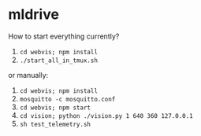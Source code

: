 # mldrive

How to start everything currently?

1. `cd webvis; npm install`
2. `./start_all_in_tmux.sh`

or manually:

1. `cd webvis; npm install`
2. `mosquitto -c mosquitto.conf`
3. `cd webvis; npm start`
5. `cd vision; python ./vision.py 1 640 360 127.0.0.1`
6. `sh test_telemetry.sh`
